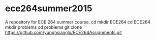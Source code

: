 # ece264summer2015
A repository for ECE 264 summer course. 
cd
mkdir ECE264
cd ECE264
mkdir problems
cd problems
git clone https://github.com/yunghsianglu/ECE264Assignments.git

